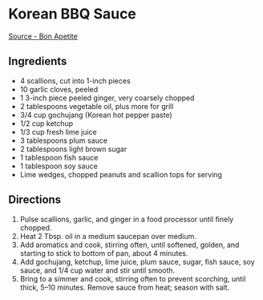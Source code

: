 # Korean BBQ Sauce
[Source - Bon Apetite](https://www.bonappetit.com/recipe/barbecue-ribs-with-gochujang-sauce)

## Ingredients
* 4 scallions, cut into 1-inch pieces
* 10 garlic cloves, peeled
* 1 3-inch piece peeled ginger, very coarsely chopped
* 2 tablespoons vegetable oil, plus more for grill
* 3/4 cup gochujang (Korean hot pepper paste)
* 1/2 cup ketchup
* 1/3 cup fresh lime juice
* 3 tablespoons plum sauce
* 2 tablespoons light brown sugar
* 1 tablespoon fish sauce
* 1 tablespoon soy sauce
* Lime wedges, chopped peanuts and scallion tops for serving

## Directions
1. Pulse scallions, garlic, and ginger in a food processor until finely chopped.
2. Heat 2 Tbsp. oil in a medium saucepan over medium. 
3. Add aromatics and cook, stirring often, until softened, golden, and starting to stick to bottom of pan, about 4 minutes. 
4. Add gochujang, ketchup, lime juice, plum sauce, sugar, fish sauce, soy sauce, and 1/4 cup water and stir until smooth. 
5. Bring to a simmer and cook, stirring often to prevent scorching, until thick, 5–10 minutes. Remove sauce from heat; season with salt.
